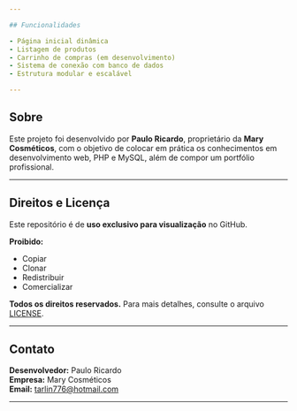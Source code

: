 ```yaml
---

## Funcionalidades

- Página inicial dinâmica
- Listagem de produtos
- Carrinho de compras (em desenvolvimento)
- Sistema de conexão com banco de dados
- Estrutura modular e escalável

---
```


## Sobre

Este projeto foi desenvolvido por **Paulo Ricardo**, proprietário da **Mary Cosméticos**, com o objetivo de colocar em prática os conhecimentos em desenvolvimento web, PHP e MySQL, além de compor um portfólio profissional.

---

## Direitos e Licença

Este repositório é de **uso exclusivo para visualização** no GitHub.  

**Proibido:**
- Copiar
- Clonar
- Redistribuir
- Comercializar

**Todos os direitos reservados.** Para mais detalhes, consulte o arquivo [LICENSE](./LICENSE).

---

## Contato

**Desenvolvedor:** Paulo Ricardo  
**Empresa:** Mary Cosméticos  
**Email:** tarlin776@hotmail.com

---